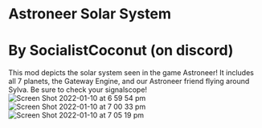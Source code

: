 # Astroneer Solar System
# By SocialistCoconut (on discord)
This mod depicts the solar system seen in the game Astroneer! It includes all 7 planets, the Gateway Engine, and our Astroneer friend flying around Sylva. Be sure to check your signalscope! 
![Screen Shot 2022-01-10 at 6 59 54 pm](https://user-images.githubusercontent.com/76930150/148735887-1e7ec671-9533-4f5b-bec9-f41c65f31bcd.png)
![Screen Shot 2022-01-10 at 7 00 33 pm](https://user-images.githubusercontent.com/76930150/148735943-8d2defc2-1dad-4d18-a99a-5c427024e715.png)
![Screen Shot 2022-01-10 at 7 05 19 pm](https://user-images.githubusercontent.com/76930150/148735977-260c23bf-fcef-4a7e-8c24-377babb5ce8e.png)
